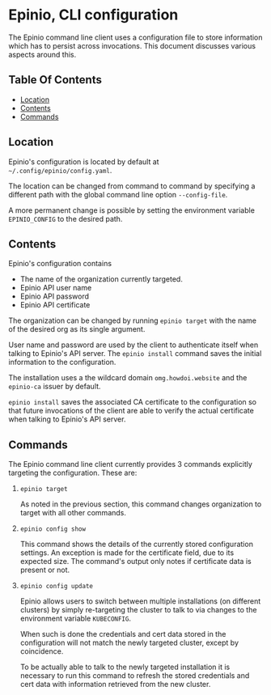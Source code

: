 # Epinio, CLI configuration

The Epinio command line client uses a configuration file to store
information which has to persist across invocations. This document
discusses various aspects around this.

## Table Of Contents

  - [Location](#location)
  - [Contents](#contents)
  - [Commands](#commands)

## Location

Epinio's configuration is located by default at `~/.config/epinio/config.yaml`.

The location can be changed from command to command by specifying a
different path with the global command line option `--config-file`.

A more permanent change is possible by setting the environment
variable `EPINIO_CONFIG` to the desired path.

## Contents

Epinio's configuration contains

  - The name of the organization currently targeted.
  - Epinio API user name
  - Epinio API password
  - Epinio API certificate

The organization can be changed by running `epinio target` with the
name of the desired org as its single argument.

User name and password are used by the client to authenticate itself
when talking to Epinio's API server. The `epinio install` command
saves the initial information to the configuration.

The installation uses a the wildcard domain `omg.howdoi.website` and the
`epinio-ca` issuer by default.

`epinio install` saves the associated CA
certificate to the configuration so that future invocations of the
client are able to verify the actual certificate when talking to
Epinio's API server.

## Commands

The Epinio command line client currently provides 3 commands
explicitly targeting the configuration. These are:

  1. `epinio target`

     As noted in the previous section, this command changes
     organization to target with all other commands.

  2. `epinio config show`

     This command shows the details of the currently stored
     configuration settings. An exception is made for the certificate
     field, due to its expected size. The command's output only notes
     if certificate data is present or not.

  3. `epinio config update`

     Epinio allows users to switch between multiple installations (on
     different clusters) by simply re-targeting the cluster to talk to
     via changes to the  environment variable `KUBECONFIG`.

     When such is done the credentials and cert data stored in the
     configuration will not match the newly targeted cluster, except
     by coincidence.

     To be actually able to talk to the newly targeted installation it
     is necessary to run this command to refresh the stored
     credentials and cert data with information retrieved from the new
     cluster.

